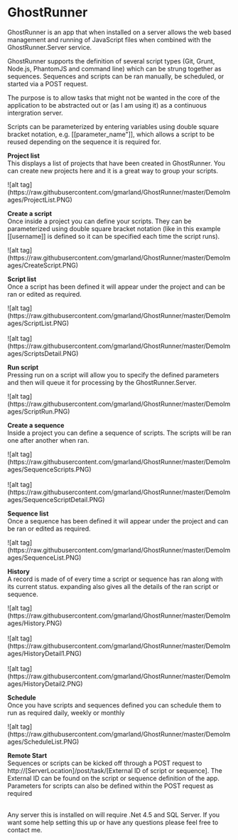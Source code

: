 GhostRunner
===========

GhostRunner is an app that when installed on a server allows the web based management and running of JavaScript files when combined with the GhostRunner.Server service. 

GhostRunner supports the definition of several script types (Git, Grunt, Node.js, PhantomJS and command line) which can be strung together as sequences. Sequences and scripts can be ran manually, be scheduled, or started via a POST request.

The purpose is to allow tasks that might not be wanted in the core of the application to be abstracted out or (as I am using it) as a continuous intergration server.

Scripts can be parameterized by entering variables using double square bracket notation, e.g. [[parameter_name"]], which allows a script to be reused depending on the sequence it is required for. 

<p><b>Project list</b><br/>This displays a list of projects that have been created in GhostRunner. You can create new projects here and it is a great way to group your scripts.</p>
![alt tag](https://raw.githubusercontent.com/gmarland/GhostRunner/master/DemoImages/ProjectList.PNG)
<br/>
<p><b>Create a script</b><br>Once inside a project you can define your scripts. They can be parameterized using double square bracket notation (like in this example [[username]] is defined so it can be specified each time the script runs).</p>
![alt tag](https://raw.githubusercontent.com/gmarland/GhostRunner/master/DemoImages/CreateScript.PNG)
<br/>
<p><b>Script list</b><br>Once a script has been defined it will appear under the project and can be ran or edited as required.</p>
![alt tag](https://raw.githubusercontent.com/gmarland/GhostRunner/master/DemoImages/ScriptList.PNG)
<br/>
<br/>
![alt tag](https://raw.githubusercontent.com/gmarland/GhostRunner/master/DemoImages/ScriptsDetail.PNG)
<br/>
<p><b>Run script</b><br>Pressing run on a script will allow you to specify the defined parameters and then will queue it for processing by the GhostRunner.Server.</p>
![alt tag](https://raw.githubusercontent.com/gmarland/GhostRunner/master/DemoImages/ScriptRun.PNG)
<br/>
<p><b>Create a sequence</b><br>Inside a project you can define a sequence of scripts. The scripts will be ran one after another when ran.</p>
![alt tag](https://raw.githubusercontent.com/gmarland/GhostRunner/master/DemoImages/SequenceScripts.PNG)
<br/>
<br/>
![alt tag](https://raw.githubusercontent.com/gmarland/GhostRunner/master/DemoImages/SequenceScriptDetail.PNG)
<br/>
<p><b>Sequence list</b><br>Once a sequence has been defined it will appear under the project and can be ran or edited as required.</p>
![alt tag](https://raw.githubusercontent.com/gmarland/GhostRunner/master/DemoImages/SequenceList.PNG)
<br/>
<p><b>History</b><br>A record is made of of every time a script or sequence has ran along with its current status. expanding also gives all the details of the ran script or sequence.</p>
![alt tag](https://raw.githubusercontent.com/gmarland/GhostRunner/master/DemoImages/History.PNG)
<br/>
<br/>
![alt tag](https://raw.githubusercontent.com/gmarland/GhostRunner/master/DemoImages/HistoryDetail1.PNG)
<br/>
<br/>
![alt tag](https://raw.githubusercontent.com/gmarland/GhostRunner/master/DemoImages/HistoryDetail2.PNG)
<br/>
<p><b>Schedule</b><br>Once you have scripts and sequences defined you can schedule them to run as required daily, weekly or monthly</p>
![alt tag](https://raw.githubusercontent.com/gmarland/GhostRunner/master/DemoImages/ScheduleList.PNG)
<br/>
<p><b>Remote Start</b><br>Sequences or scripts can be kicked off through a POST request to http://[ServerLocation]/post/task/[External ID of script or sequence]. The External ID can be found on the script or sequence definition of the app. Parameters for scripts can also be defined within the POST request as required</p>
<br/>
Any server this is installed on will require .Net 4.5 and SQL Server. If you want some help setting this up or have any questions please feel free to contact me.
